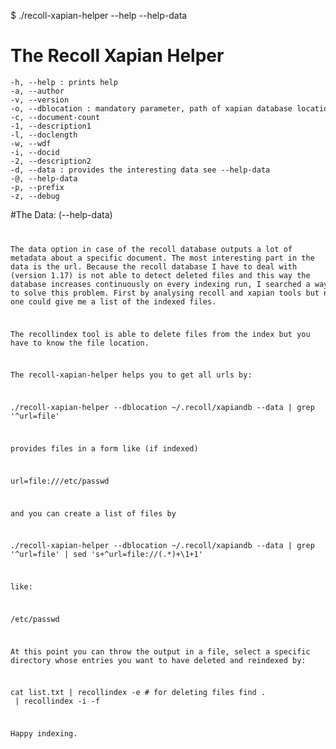 $ ./recoll-xapian-helper --help --help-data

# The Recoll Xapian Helper

<div><code><pre>
-h, --help : prints help
-a, --author
-v, --version
-o, --dblocation : mandatory parameter, path of xapian database location (directory) 
-c, --document-count
-1, --description1
-l, --doclength
-w, --wdf
-i, --docid
-2, --description2
-d, --data : provides the interesting data see --help-data
-@, --help-data
-p, --prefix
-z, --debug
</pre></code></div>

#The Data: (--help-data)
<div><code><pre>

 The data option in case of the recoll database outputs a lot of 
 metadata about a specific document. The most interesting part in the
 data is the url. Because the recoll database I have to deal with 
 (version 1.17) is not able to detect deleted files and this way 
 the database increases continuously on every indexing run, I searched
 a way to solve this problem. First by analysing recoll and xapian
 tools but no one could give me a list of the indexed files. 

 The recollindex tool is able to delete files from the index but
 you have to know the file location. 

 The recoll-xapian-helper helps you to get all urls
 by:

  ./recoll-xapian-helper --dblocation ~/.recoll/xapiandb --data |
   grep '^url=file'

 provides files in a form like (if indexed)

  url=file:///etc/passwd

 and you can create a list of files by 

  ./recoll-xapian-helper --dblocation ~/.recoll/xapiandb --data |
   grep '^url=file' | sed 's+^url=file://\(.*\)+\1+1'

 like:

  /etc/passwd

 At this point you can throw the output in a file, select a specific
 directory whose entries you want to have deleted and reindexed by:

 cat list.txt | recollindex -e # for deleting files
 find . <specific directory> | recollindex -i -f


 Happy indexing.

</pre></code></div>

